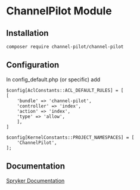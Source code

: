 # ChannelPilot Module

## Installation

```
composer require channel-pilot/channel-pilot
```

## Configuration

In config_default.php (or specific) add

```
$config[AclConstants::ACL_DEFAULT_RULES] = [
[
    'bundle' => 'channel-pilot',
    'controller' => 'index',
    'action' => 'index',
    'type' => 'allow',
    ],
]
```

```
$config[KernelConstants::PROJECT_NAMESPACES] = [
    'ChannelPilot',
];
```

## Documentation

[Spryker Documentation](https://academy.spryker.com/developing_with_spryker/module_guide/modules.html)
